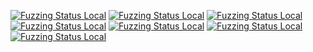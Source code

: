 [![Fuzzing Status Local](https://workerTmp.github.io/liossa_1/rowdovecot/llvm-symbolizer.svg)](https://github.com/)
[![Fuzzing Status Local](https://workerTmp.github.io/liossa_1/rowdovecot/fuzz-message_parser.svg)](https://github.com/)
[![Fuzzing Status Local](https://workerTmp.github.io/liossa_1/rowdovecot/fuzz-imap-utf7.svg)](https://github.com/)
[![Fuzzing Status Local](https://workerTmp.github.io/liossa_1/rowdovecot/fuzz-imap-bodystructure.svg)](https://github.com/)
[![Fuzzing Status Local](https://workerTmp.github.io/liossa_1/rowdovecot/fuzz-smtp-server.svg)](https://github.com/)
[![Fuzzing Status Local](https://workerTmp.github.io/liossa_1/rowdovecot/fuzz-message-parser.svg)](https://github.com/)
[![Fuzzing Status Local](https://workerTmp.github.io/liossa_1/rowdovecot/notFind.svg)](https://github.com/)
